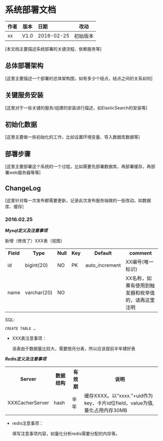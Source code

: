# 系统部署文档

| 作者 | 版本 |  日期 | 改动
|----|:----:|:-----|-----
| xx | V1.0 | 2016-02-25 | 初始版本

[本文档主要描述系统部署的关键流程、依赖服务等]

## 总体部署架构

[这里主要描述一个部署的总体架构图，如有多少个结点，结点之间的关系如何]

## 关键服务安装

[这里对于一些关键的服务/组建的安装进行描述，如ElasticSearch的安装等]

## 初始化数据

[这里主要做一些初始化的工作，比如设置环境变量、导入数据库数据等]

## 部署步骤

[这里主要部署这个系统的一个过程，比如需要先部署数据库，再部署缓存，再部署web服务器等等]

## ChangeLog

[这里针对每一次发布都需要更新，记录此次发布服务端做的一些改动，如数据库、缓存]

### 2016.02.25

***Mysql定义及注意事项***

新增（修改了）XXX表（视图）

<table>
<tr>
<th>Field</th><th>Type</th><th>Null</th><th>Key</th><th>Default</th><th>comment</th>
</tr>
<td>id</td>
<td>bigint(20)</td>
<td>NO</td>
<td>PK</td>
<td>auto_increment</td>
<td>XX编号(唯一标识)</td>
</tr>
<tr>
<td>name</td>
<td>varchar(20)</td>
<td>NO</td>
<td></td>
<td></td>
<td>XX名称，如果有使用到触发器和枚举值的，请再这里注明</td>
</tr>
</table>

SQL:

	CREATE TABLE …

+ XXX表注意事项：

	该表由于数据量比较大，需要按月分表，所以应该提前半年建好表

***Redis定义及注意事项***

<table>
<tr>
	<th>Server</th><th>数据结构</th><th>有效期</th><th>说明</th>
</tr>
<tr>
  <td>XXXCacherServer</td>
  <td>hash</td>
  <td>半年</td>
  <td>缓存XXXX。以“xxxx.”+uid作为key，卡片id位field，value为值, 量化占用内存30MB</td>
</tr>
</table>

+ redis注意事项：

	填写注意事项内容，如量化分析redis需要分配的内存等。


 
